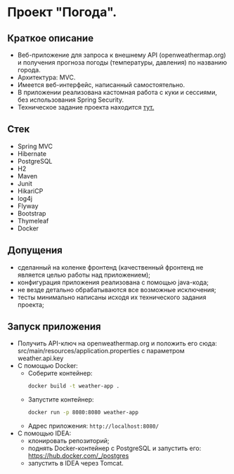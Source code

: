 # Проект "Погода".

## Краткое описание
- Веб-приложение для запроса к внешнему API (openweathermap.org) и получения прогноза погоды (температуры, давления) по названию города.
- Архитектура: MVC.
- Имеется веб-интерфейс, написанный самостоятельно.
- В приложении реализована кастомная работа с куки и сессиями, без использования Spring Security.
- Техническое задание проекта находится [тут.]([https://zhukovsd.github.io/java-backend-learning-course/projects/currency-exchange/](https://zhukovsd.github.io/java-backend-learning-course/projects/weather-viewer/))

## Стек
- Spring MVC
- Hibernate
- PostgreSQL
- H2
- Maven
- Junit
- HikariCP
- log4j
- Flyway
- Bootstrap
- Thymeleaf
- Docker

## Допущения
- сделанный на коленке фронтенд (качественный фронтенд не является целью работы над приложением);
- конфигурация приложения реализована с помощью java-кода;
- не везде детально обрабатываются все возможные исключения;
- тесты минимально написаны исходя их технического задания проекта;


## Запуск приложения
- Получить API-ключ на openweathermap.org и положить его сюда: src/main/resources/application.properties с параметром weather.api.key
- С помощью Docker:
  - Соберите контейнер:
    ```bash
    docker build -t weather-app .
    ```
  - Запустите контейнер:
    ```bash
    docker run -p 8080:8080 weather-app
    ```
  - Адрес приложения: `http://localhost:8080/`
 - С помощью IDEA:
   - клонировать репозиторий;
   - поднять Docker-контейнер с PostgreSQL и запустить его: https://hub.docker.com/_/postgres
   - запустить в IDEA через Tomcat.
